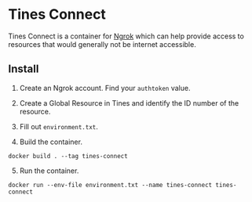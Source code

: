 # Tines Connect

Tines Connect is a container for [Ngrok](https://ngrok.com/) which can help provide access to resources that would generally not be internet accessible.

## Install

1. Create an Ngrok account. Find your `authtoken` value.

2. Create a Global Resource in Tines and identify the ID number of the resource.

3. Fill out `environment.txt`.

4. Build the container.

```
docker build . --tag tines-connect
```

5. Run the container.

```
docker run --env-file environment.txt --name tines-connect tines-connect 
```
